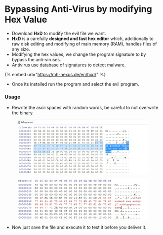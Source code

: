 # Bypassing Anti-Virus by modifying Hex Value

* Download **HxD** to modify the evil file we want.
* **HxD** is a carefully **designed and fast hex editor** which, additionally to raw disk editing and modifying of main memory (RAM), handles files of any size.
* Modifying the hex values, we change the program signature to by bypass the anti-viruses.
* Antivirus use database of signatures to detect malware.

{% embed url="https://mh-nexus.de/en/hxd/" %}

* Once its installed run the program and select the evil program.

### Usage

* Rewrite the ascii spaces with random words, be careful to not overwrite the binary.

<figure><img src="../../../.gitbook/assets/HxDimage1 - Copy.png" alt=""><figcaption></figcaption></figure>



<figure><img src="../../../.gitbook/assets/HxD_ch1 - Copy.png" alt=""><figcaption></figcaption></figure>

* Now just save the file and execute it to test it before you deliver it.
